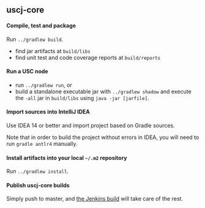
## uscj-core

#### Compile, test and package

Run `../gradlew build`.

 - find jar artifacts at `build/libs`
 - find unit test and code coverage reports at `build/reports`

#### Run a USC node

 - run `../gradlew run`, or
 - build a standalone executable jar with `../gradlew shadow` and execute the `-all` jar in `build/libs` using `java -jar [jarfile]`.

#### Import sources into IntelliJ IDEA

Use IDEA 14 or better and import project based on Gradle sources.

Note that in order to build the project without errors in IDEA, you will need to run `gradle antlr4` manually.

#### Install artifacts into your local `~/.m2` repository

Run `../gradlew install`.

#### Publish uscj-core builds

Simply push to master, and [the Jenkins build](https://jenkins.usc.co/) will take care of the rest.

